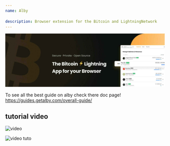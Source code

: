 ```yaml
---
name: Alby

description: Browser extension for the Bitcoin and LightningNetwork
---
```


![cover](assets/cover.jpeg)

To see all the best guide on alby check there doc page! https://guides.getalby.com/overall-guide/

## tutorial video

![video](https://youtu.be/nd5fX2vHuDw)

![video tuto](https://guides.getalby.com/overall-guide/)
